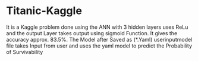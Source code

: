 # Titanic-Kaggle
It is a Kaggle problem done using the ANN with 3 hidden layers uses ReLu and the output Layer takes output using sigmoid Function.
It gives the accuracy approx. 83.5%.
The Model after Saved as (*.Yaml)
userinputmodel file takes Input from user and uses the yaml model to predict the Probability of Survivability
